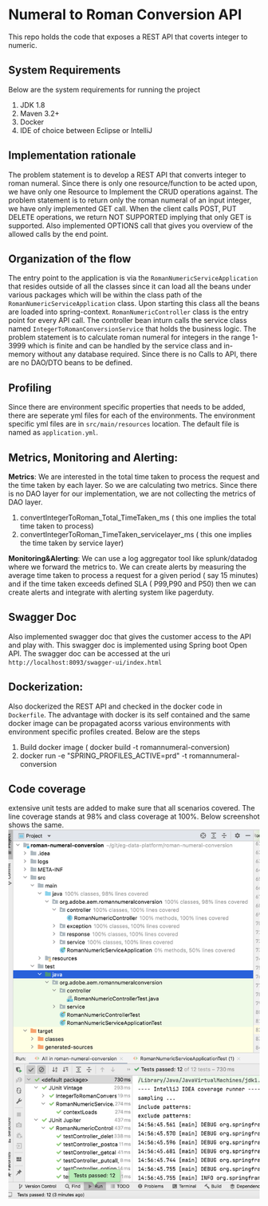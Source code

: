 # Numeral to Roman Conversion API
This repo holds the code that exposes a REST API that coverts integer to numeric.

## System Requirements
Below are the system requirements for running the project
1. JDK 1.8
2. Maven 3.2+
3. Docker
4. IDE of choice between Eclipse or IntelliJ

## Implementation rationale
The problem statement is to develop a REST API that converts integer to roman numeral. Since there is only
one resource/function to be acted upon, we have only one Resource to Implement the CRUD operations against.
The problem statement is to return only the roman numeral of an input integer, we have only
implemented GET call. When the client calls POST, PUT DELETE operations, we return NOT SUPPORTED implying that only GET is supported.
Also implemented OPTIONS call that gives you overview of the allowed calls by the end point.

## Organization of the flow
The entry point to the application is via the `RomanNumericServiceApplication` that resides outside of all the classes since
it can load all the beans under various packages which will be within the class path of the `RomanNumericServiceApplication` class.
Upon starting this class all the beans are loaded into spring-context.
`RomanNumericController` class is the entry point for every API call. The 
controller bean inturn calls the service class named `IntegerToRomanConversionService` that holds
the business logic. The problem statement is to calculate roman numeral for integers in the range 1-3999 which is finite and can be handled
by the service class and in-memory without any database required. Since there is no Calls to API, there are no DAO/DTO beans to be defined.

## Profiling
Since there are environment specific properties that needs to be added,  there are seperate yml files for each of the environments.
The environment specific yml files are in `src/main/resources` location. The default file is named as `application.yml`.



## Metrics, Monitoring and Alerting:

 **Metrics**:
            We are interested in the total time taken to process the request and the time taken by each layer.
So we are calculating two metrics. Since there is no DAO layer for our implementation, we are not collecting the metrics of DAO layer.
1. convertIntegerToRoman_Total_TimeTaken_ms ( this one implies the total time taken to process)
2. convertIntegerToRoman_TimeTaken_servicelayer_ms ( this one implies the time taken by service layer)
             

**Monitoring&Alerting**:
           We can use a log aggregator tool like splunk/datadog where we forward the metrics to. We can create
alerts by measuring the average time taken to process a request for a given period ( say 15 minutes) and if the 
time taken exceeds defined SLA ( P99,P90 and P50) then we can create alerts and integrate with alerting system like
pagerduty.

## Swagger Doc
Also implemented swagger doc that gives the customer access to the API and play  with. This swagger doc is implemented using Spring boot Open API.
The swagger doc can be accessed at the uri `http://localhost:8093/swagger-ui/index.html`

## Dockerization:
Also dockerized the REST API and checked in the docker code in `Dockerfile`. The advantage with docker is its self contained and the 
same docker image can be propagated acorss various environments with environment specific profiles created.
Below are the steps 
1. Build docker image ( docker build -t romannumeral-conversion)
2. docker run -e "SPRING_PROFILES_ACTIVE=prd" -t romannumeral-conversion

## Code coverage

extensive unit tests are added to make sure that all scenarios covered. The line coverage
stands at 98% and class coverage at 100%. Below screenshot shows
the same.
![Unit Test Coverage](src/main/resources/unit-testing.png?raw=true )




